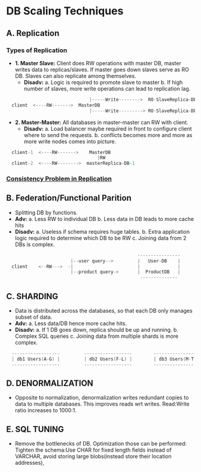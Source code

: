 # DB Scaling Techniques

## A. Replication
### Types of Replication
- **1. Master Slave:** Client does RW operations with master DB, master writes data to replicas/slaves. If master goes down slaves serve as RO DB. Slaves can also replicate among themselves.
  - **Disadv:**    a. Logic is required to promote slave to master    b. If high number of slaves, more write operations can lead to replication lag.
```c
                               |-----Write-------->  RO-SlaveReplica-DB-1
  client  <----RW------->  MasterDB                            
                               |-----Write---------> RO-SlaveReplica-DB-2
```

- **2. Master-Master:** All databases in master-master can RW with client.
  - **Disadv:** a. Load balancer maybe required in front to configure client where to send the requests.    b. conflicts becomes more and more as more write nodes comes into picture.
```c
  client-1  <----RW------->    MasterDB
                                  |RW
  client-2  <----RW-------->  masterReplica-DB-1
```
### [Consistency Problem in Replication](https://github.com/amitkumar50/Code-examples/blob/master/System-Design/Concepts/Bottlenecks_of_Distributed_Systems/Bottlenecks.md)

## B. Federation/Functional Parition
- Splitting DB by functions. 
- **Adv:** a. Less RW to individual DB    b. Less data in DB leads to more cache hits
- **Disadv:** a. Useless if schema requires huge tables.    b. Extra application logic required to determine which DB to be RW    c. Joining data from 2 DBs is complex.
```c
                                                 ----------------
                        |--user query-->         |   User-DB    |
  client    <--RW--->  -|                        |              |
                        |--product query->       |  ProductDB   |
                                                  --------------
```                                                                                           

## C. SHARDING
- Data is distributed across the databases, so that each DB only manages subset of data.
- **Adv:** a. Less data/DB hence more cache hits.
- **Disadv:** a. If 1 DB goes down, replica should be up and running.    b. Complex SQL queries    c. Joining data from multiple shards is more complex.
```c
  ------------------         ------------------        -----------------          -----------------
  | db1 Users(A-G) |         | db2 Users(F-L) |        | db3 Users(M-T) |         | db4 Users(U-Z) |
  ------------------         ------------------        ------------------         ------------------
```                    
## D. DENORMALIZATION
- Opposite to normalization, denormalization writes redundant copies to data to multiple databases. This improves reads wrt writes. Read:Write ratio increases to 1000:1.

## E. SQL TUNING
- Remove the bottlenecks of DB. Optimization those can be performed: Tighten the schema:Use CHAR for fixed length fields instead of VARCHAR, avoid storing large blobs(instead store their location addresses), 
